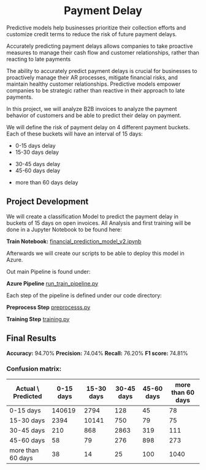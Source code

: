 # <center>Payment Delay</center>

Predictive models help businesses prioritize their collection efforts and customize credit terms to reduce the risk of future payment delays.

Accurately predicting payment delays allows companies to take proactive measures to manage their cash flow and customer relationships, rather than reacting to late payments

The ability to accurately predict payment delays is crucial for businesses to proactively manage their AR processes, mitigate financial risks, and maintain healthy customer relationships. Predictive models empower companies to be strategic rather than reactive in their approach to late payments.

In this project, we will analyze B2B invoices to analyze the payment behavior of customers and be able to predict their delay on payment.

We will define the risk of payment delay on 4 different payment buckets. Each of these buckets will have an interval of 15 days:

* 0-15 days delay
* 15-30 days delay
+ 30-45 days delay
+ 45-60 days delay
* more than 60 days delay

## Project Development

We will create a classification Model to predict the payment delay in buckets of 15 days on open invoices. All Analysis and first training will be done in a Jupyter Notebook to be found here:

**Train Notebook:** [financial_prediction_model_v2.ipynb](notebooks/payment_delay.ipynb)

Afterwards we will create our scripts to be able to deploy this model in Azure.

Out main Pipeline is found under:

**Azure Pipeline** [run_train_pipeline.py](pipelines/run_train_pipeline.py)

Each step of the pipeline is defined under our code directory:

**Preprocess Step** [preprocesss.py](code/preprocessing.py)

**Training Step** [training.py](code/training.py)

## Final Results

**Accuracy:** 94.70%
**Precision:** 74.04%
**Recall:** 76.20%
**F1 score:** 74.81%


### Confusion matrix:
|        Actual \ Predicted         |    0-15 days    |    15-30 days    |    30-45 days    |   45-60 days   |   more than 60 days    |
|-----------------------------------|-----------------|------------------|------------------|----------------|------------------------|
|            0-15 days              |     140619      |       2794       |       128        |       45       |           78           |
|            15-30 days             |      2394       |      10141       |       750        |       79       |           75           |
|            30-45 days             |       210       |       868        |      2863        |      319       |          111           |
|            45-60 days             |       58        |       79         |       276        |      898       |          273           |
|         more than 60 days         |       38        |       14         |       25         |      100       |          1040          |

